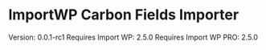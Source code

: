# ImportWP Carbon Fields Importer

Version: 0.0.1-rc1
Requires Import WP: 2.5.0
Requires Import WP PRO: 2.5.0
